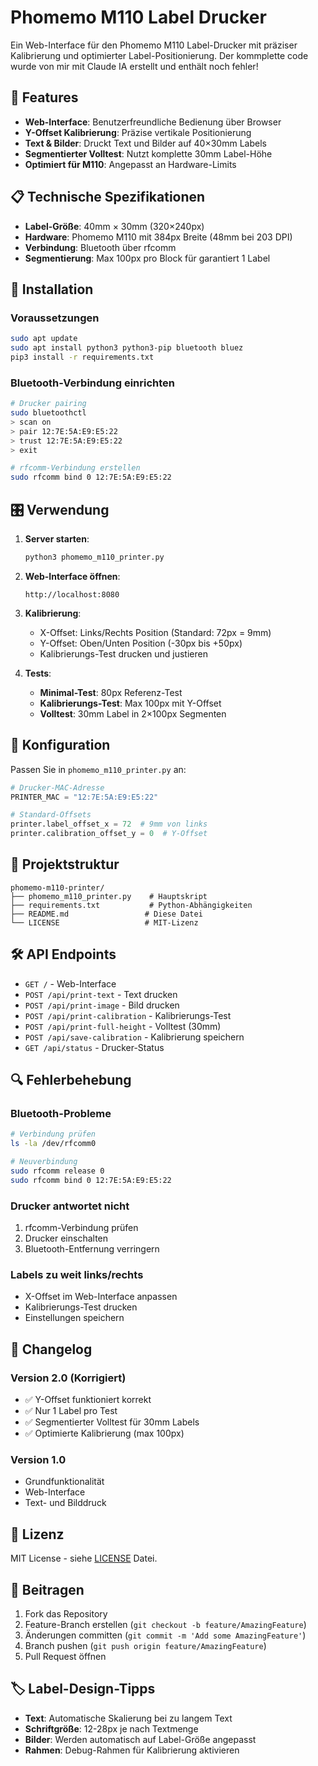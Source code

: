 # Phomemo M110 Label Drucker

Ein Web-Interface für den Phomemo M110 Label-Drucker mit präziser Kalibrierung und optimierter Label-Positionierung.
Der kommplette code wurde von mir mit Claude IA erstellt und enthält noch fehler!

## 🎯 Features

- **Web-Interface**: Benutzerfreundliche Bedienung über Browser
- **Y-Offset Kalibrierung**: Präzise vertikale Positionierung
- **Text & Bilder**: Druckt Text und Bilder auf 40×30mm Labels
- **Segmentierter Volltest**: Nutzt komplette 30mm Label-Höhe
- **Optimiert für M110**: Angepasst an Hardware-Limits

## 📋 Technische Spezifikationen

- **Label-Größe**: 40mm × 30mm (320×240px)
- **Hardware**: Phomemo M110 mit 384px Breite (48mm bei 203 DPI)
- **Verbindung**: Bluetooth über rfcomm
- **Segmentierung**: Max 100px pro Block für garantiert 1 Label

## 🚀 Installation

### Voraussetzungen

```bash
sudo apt update
sudo apt install python3 python3-pip bluetooth bluez
pip3 install -r requirements.txt
```

### Bluetooth-Verbindung einrichten

```bash
# Drucker pairing
sudo bluetoothctl
> scan on
> pair 12:7E:5A:E9:E5:22
> trust 12:7E:5A:E9:E5:22
> exit

# rfcomm-Verbindung erstellen
sudo rfcomm bind 0 12:7E:5A:E9:E5:22
```

## 🎛️ Verwendung

1. **Server starten**:
   ```bash
   python3 phomemo_m110_printer.py
   ```

2. **Web-Interface öffnen**:
   ```
   http://localhost:8080
   ```

3. **Kalibrierung**:
   - X-Offset: Links/Rechts Position (Standard: 72px = 9mm)
   - Y-Offset: Oben/Unten Position (-30px bis +50px)
   - Kalibrierungs-Test drucken und justieren

4. **Tests**:
   - **Minimal-Test**: 80px Referenz-Test
   - **Kalibrierungs-Test**: Max 100px mit Y-Offset
   - **Volltest**: 30mm Label in 2×100px Segmenten

## 🔧 Konfiguration

Passen Sie in `phomemo_m110_printer.py` an:

```python
# Drucker-MAC-Adresse
PRINTER_MAC = "12:7E:5A:E9:E5:22"

# Standard-Offsets
printer.label_offset_x = 72  # 9mm von links
printer.calibration_offset_y = 0  # Y-Offset
```

## 📁 Projektstruktur

```
phomemo-m110-printer/
├── phomemo_m110_printer.py    # Hauptskript
├── requirements.txt           # Python-Abhängigkeiten
├── README.md                 # Diese Datei
└── LICENSE                   # MIT-Lizenz
```

## 🛠️ API Endpoints

- `GET /` - Web-Interface
- `POST /api/print-text` - Text drucken
- `POST /api/print-image` - Bild drucken
- `POST /api/print-calibration` - Kalibrierungs-Test
- `POST /api/print-full-height` - Volltest (30mm)
- `POST /api/save-calibration` - Kalibrierung speichern
- `GET /api/status` - Drucker-Status

## 🔍 Fehlerbehebung

### Bluetooth-Probleme
```bash
# Verbindung prüfen
ls -la /dev/rfcomm0

# Neuverbindung
sudo rfcomm release 0
sudo rfcomm bind 0 12:7E:5A:E9:E5:22
```

### Drucker antwortet nicht
1. rfcomm-Verbindung prüfen
2. Drucker einschalten
3. Bluetooth-Entfernung verringern

### Labels zu weit links/rechts
- X-Offset im Web-Interface anpassen
- Kalibrierungs-Test drucken
- Einstellungen speichern

## 📝 Changelog

### Version 2.0 (Korrigiert)
- ✅ Y-Offset funktioniert korrekt
- ✅ Nur 1 Label pro Test
- ✅ Segmentierter Volltest für 30mm Labels
- ✅ Optimierte Kalibrierung (max 100px)

### Version 1.0
- Grundfunktionalität
- Web-Interface
- Text- und Bilddruck

## 📄 Lizenz

MIT License - siehe [LICENSE](LICENSE) Datei.

## 🤝 Beitragen

1. Fork das Repository
2. Feature-Branch erstellen (`git checkout -b feature/AmazingFeature`)
3. Änderungen committen (`git commit -m 'Add some AmazingFeature'`)
4. Branch pushen (`git push origin feature/AmazingFeature`)
5. Pull Request öffnen

## 🏷️ Label-Design-Tipps

- **Text**: Automatische Skalierung bei zu langem Text
- **Schriftgröße**: 12-28px je nach Textmenge
- **Bilder**: Werden automatisch auf Label-Größe angepasst
- **Rahmen**: Debug-Rahmen für Kalibrierung aktivieren
